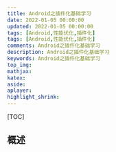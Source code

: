 ```yaml
---
title: Android之插件化基础学习
date: 2022-01-05 00:00:00
updated: 2022-01-05 00:00:00
tags: [Android,性能优化,插件化]
tags: [Android,性能优化,插件化]
comments: Android之插件化基础学习
description: Android之插件化基础学习
keywords: Android之插件化基础学习
top_img:
mathjax:
katex:
aside:
aplayer:
highlight_shrink:
---
```




[TOC]

## 概述

